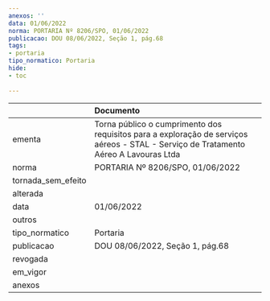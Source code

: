 ```yaml
---
anexos: ''
data: 01/06/2022
norma: PORTARIA Nº 8206/SPO, 01/06/2022
publicacao: DOU 08/06/2022, Seção 1, pág.68
tags:
- portaria
tipo_normatico: Portaria
hide: 
- toc 
 
---
```


|                    | Documento                                                                                                                            |
|:-------------------|:-------------------------------------------------------------------------------------------------------------------------------------|
| ementa             | Torna público o cumprimento dos requisitos para a exploração de serviços aéreos - STAL - Serviço de Tratamento Aéreo A Lavouras Ltda |
| norma              | PORTARIA Nº 8206/SPO, 01/06/2022                                                                                                     |
| tornada_sem_efeito |                                                                                                                                      |
| alterada           |                                                                                                                                      |
| data               | 01/06/2022                                                                                                                           |
| outros             |                                                                                                                                      |
| tipo_normatico     | Portaria                                                                                                                             |
| publicacao         | DOU 08/06/2022, Seção 1, pág.68                                                                                                      |
| revogada           |                                                                                                                                      |
| em_vigor           |                                                                                                                                      |
| anexos             |                                                                                                                                      |